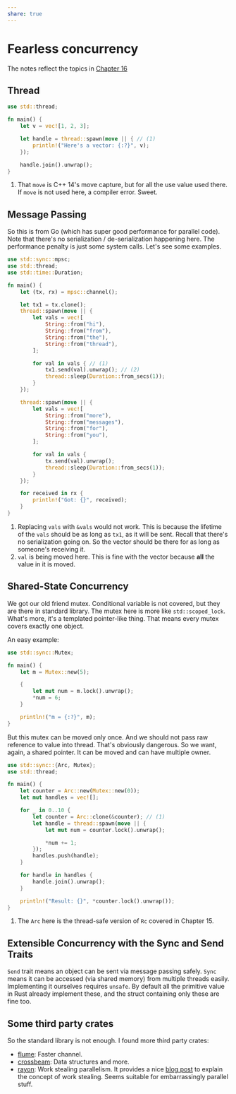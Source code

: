 ```yaml
---
share: true
---
```

# Fearless concurrency

The notes reflect the topics in
[Chapter 16](https://doc.rust-lang.org/book/ch16-00-concurrency.html)

## Thread

```rust
use std::thread;

fn main() {
    let v = vec![1, 2, 3];

    let handle = thread::spawn(move || { // (1)
        println!("Here's a vector: {:?}", v);
    });

    handle.join().unwrap();
}
```

1. That `move` is C++ 14's move capture, but for all the use value used there.
   If `move` is not used here, a compiler error. Sweet.

## Message Passing

So this is from Go (which has super good performance for parallel code). Note
that there's no serialization / de-serialization happening here. The performance
penalty is just some system calls. Let's see some examples.

```rust
use std::sync::mpsc;
use std::thread;
use std::time::Duration;

fn main() {
    let (tx, rx) = mpsc::channel();

    let tx1 = tx.clone();
    thread::spawn(move || {
        let vals = vec![
            String::from("hi"),
            String::from("from"),
            String::from("the"),
            String::from("thread"),
        ];

        for val in vals { // (1)
            tx1.send(val).unwrap(); // (2)
            thread::sleep(Duration::from_secs(1));
        }
    });

    thread::spawn(move || {
        let vals = vec![
            String::from("more"),
            String::from("messages"),
            String::from("for"),
            String::from("you"),
        ];

        for val in vals {
            tx.send(val).unwrap();
            thread::sleep(Duration::from_secs(1));
        }
    });

    for received in rx {
        println!("Got: {}", received);
    }
}
```

1. Replacing `vals` with `&vals` would not work. This is because the lifetime of
   the `vals` should be as long as `tx1`, as it will be sent. Recall that
   there's no serialization going on. So the vector should be there for as long
   as someone's receiving it.
2. `val` is being moved here. This is fine with the vector because **all** the
   value in it is moved.

## Shared-State Concurrency

We got our old friend mutex. Conditional variable is not covered, but they are
there in standard library. The mutex here is more like `std::scoped_lock`.
What's more, it's a templated pointer-like thing. That means every mutex covers
exactly one object.

An easy example:

```rust
use std::sync::Mutex;

fn main() {
    let m = Mutex::new(5);

    {
        let mut num = m.lock().unwrap();
        *num = 6;
    }

    println!("m = {:?}", m);
}
```

But this mutex can be moved only once. And we should not pass raw reference to
value into thread. That's obviously dangerous. So we want, again, a shared
pointer. It can be moved and can have multiple owner.

```rust
use std::sync::{Arc, Mutex};
use std::thread;

fn main() {
    let counter = Arc::new(Mutex::new(0));
    let mut handles = vec![];

    for _ in 0..10 {
        let counter = Arc::clone(&counter); // (1)
        let handle = thread::spawn(move || {
            let mut num = counter.lock().unwrap();

            *num += 1;
        });
        handles.push(handle);
    }

    for handle in handles {
        handle.join().unwrap();
    }

    println!("Result: {}", *counter.lock().unwrap());
}
```

1. The `Arc` here is the thread-safe version of `Rc` covered in Chapter 15.

## Extensible Concurrency with the Sync and Send Traits

`Send` trait means an object can be sent via message passing safely. `Sync`
means it can be accessed (via shared memory) from multiple threads easily.
Implementing it ourselves requires `unsafe`. By default all the primitive value
in Rust already implement these, and the struct containing only these are fine
too.

## Some third party crates

So the standard library is not enough. I found more third party crates:

-   [flume](https://github.com/zesterer/flume): Faster channel.
-   [crossbeam](https://github.com/crossbeam-rs/crossbeam): Data structures and
    more.
-   [rayon](https://github.com/crossbeam-rs/crossbeam): Work stealing
    parallelism. It provides a nice
    [blog post](https://smallcultfollowing.com/babysteps/blog/2015/12/18/rayon-data-parallelism-in-rust/)
    to explain the concept of work stealing. Seems suitable for embarrassingly
    parallel stuff.
